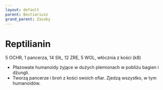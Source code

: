 ```yaml
---
layout: default
parent: Bestiariusz
grand_parent: Zasoby
---
```


# Reptilianin

5 OCHR, 1 pancerza, 14 SIŁ, 12 ZRE, 5 WOL, włócznia z kości (k8)

- Płazowate humanoidy żyjące w dużych plemionach w pobliżu bagien i dżungli.
- Tworzą pancerze i broń z kości swoich ofiar. Zjedzą wszystko, w tym humanoidów.
